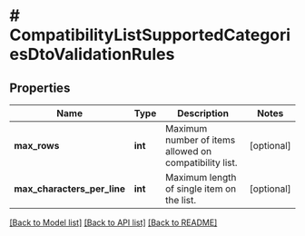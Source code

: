 # # CompatibilityListSupportedCategoriesDtoValidationRules

## Properties

Name | Type | Description | Notes
------------ | ------------- | ------------- | -------------
**max_rows** | **int** | Maximum number of items allowed on compatibility list. | [optional] 
**max_characters_per_line** | **int** | Maximum length of single item on the list. | [optional] 

[[Back to Model list]](../../README.md#documentation-for-models) [[Back to API list]](../../README.md#documentation-for-api-endpoints) [[Back to README]](../../README.md)


